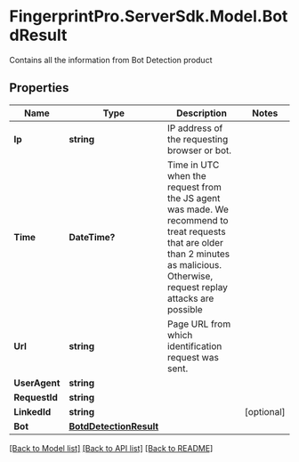 # FingerprintPro.ServerSdk.Model.BotdResult
Contains all the information from Bot Detection product

## Properties

Name | Type | Description | Notes
------------ | ------------- | ------------- | -------------
**Ip** | **string** | IP address of the requesting browser or bot. | 
**Time** | **DateTime?** | Time in UTC when the request from the JS agent was made. We recommend to treat requests that are older than 2 minutes as malicious. Otherwise, request replay attacks are possible | 
**Url** | **string** | Page URL from which identification request was sent. | 
**UserAgent** | **string** |  | 
**RequestId** | **string** |  | 
**LinkedId** | **string** |  | [optional] 
**Bot** | [**BotdDetectionResult**](BotdDetectionResult.md) |  | 

[[Back to Model list]](../README.md#documentation-for-models) [[Back to API list]](../README.md#documentation-for-api-endpoints) [[Back to README]](../README.md)

